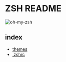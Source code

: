 # ZSH README 

![oh-my-zsh](main/img/omz-logo.png) 

<!-- FIXME: image links in github repo  -->

## index 

- [themes](themes/) 
- [.zshrc](.zshrc) 
